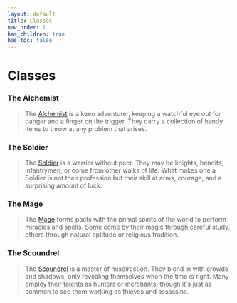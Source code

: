 ```yaml
---
layout: default
title: Classes
nav_order: 1
has_children: true
has_toc: false
---
```


# Classes

### <span style="color: {{ site.alchemist_color }}">The Alchemist</span>

> The [Alchemist](alchemist/index.md) is a keen adventurer, keeping a watchful eye out for danger and a finger on the trigger. They carry a collection of handy items to throw at any problem that arises.

<!-- - [**Class Page**](alchemist/index.md)
- [**Skills**](../gameplay/skills.md): Perception, Knowledge
- [**Subclasses**](alchemist/subclasses.md): Chemist, Enchanter, Sapper -->

### <span style="color: {{ site.soldier_color }}">The Soldier</span>

> The [Soldier](soldier/index.md) is a warrior without peer. They may be knights, bandits, infantrymen, or come from other walks of life. What makes one a Soldier is not their profession but their skill at arms, courage, and a surprising amount of luck.

<!-- - [**Class Page**](soldier/index.md)
- [**Skills**](../gameplay/skills.md): Strength, Bravery
- [**Subclasses**](soldier/subclasses.md): Fencer, Knight, Myrmidon -->

### <span style="color: {{ site.mage_color }}">The Mage</span>

> The [Mage](mage/index.md) forms pacts with the primal spirits of the world to perform miracles and spells. Some come by their magic through careful study, others through natural aptitude or religious tradition.

<!-- - [**Class Page**](mage/index.md)
- [**Skills**](../gameplay/skills.md): Magic, Focus
- [**Subclasses**](mage/subclasses.md): Priest, Shaman, Wizard -->

### <span style="color: {{ site.scoundrel_color }}">The Scoundrel</span>

> The [Scoundrel](scoundrel/index.md) is a master of misdirection. They blend in with crowds and shadows, only revealing themselves when the time is right. Many employ their talents as hunters or merchants, though it's just as common to see them working as thieves and assassins.

<!-- - [**Class Page**](scoundrel/index.md)
- [**Skills**](../gameplay/skills.md): Agility, Cunning
- [**Subclasses**](scoundrel/subclasses.md): Bard, Ranger, Spy -->

